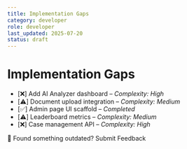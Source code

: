 ```yaml
---
title: Implementation Gaps
category: developer
role: developer
last_updated: 2025-07-20
status: draft
---
```

# Implementation Gaps

- [❌] Add AI Analyzer dashboard – *Complexity: High*
- [⚠️] Document upload integration – *Complexity: Medium*
- [✅] Admin page UI scaffold – *Completed*
- [⚠️] Leaderboard metrics – *Complexity: Medium*
- [❌] Case management API – *Complexity: High*

💬 Found something outdated? Submit Feedback
